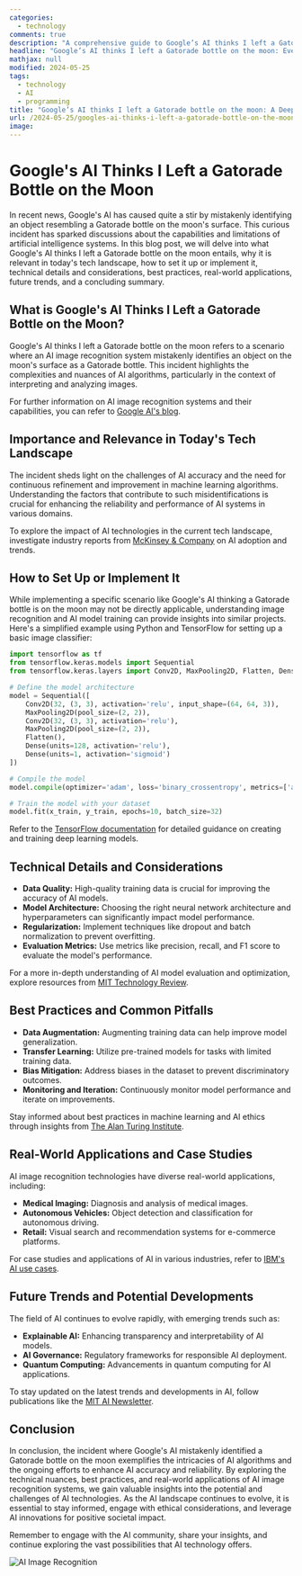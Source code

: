 ```yaml
---
categories:
  - technology
comments: true
description: "A comprehensive guide to Google’s AI thinks I left a Gatorade bottle on the moon"
headline: "Google’s AI thinks I left a Gatorade bottle on the moon: Everything You Need to Know"
mathjax: null
modified: 2024-05-25
tags:
  - technology
  - AI
  - programming
title: "Google’s AI thinks I left a Gatorade bottle on the moon: A Deep Dive"
url: /2024-05-25/googles-ai-thinks-i-left-a-gatorade-bottle-on-the-moon/
image: 
---
```


# Google's AI Thinks I Left a Gatorade Bottle on the Moon

In recent news, Google's AI has caused quite a stir by mistakenly identifying an object resembling a Gatorade bottle on the moon's surface. This curious incident has sparked discussions about the capabilities and limitations of artificial intelligence systems. In this blog post, we will delve into what Google's AI thinks I left a Gatorade bottle on the moon entails, why it is relevant in today's tech landscape, how to set it up or implement it, technical details and considerations, best practices, real-world applications, future trends, and a concluding summary.

## What is Google's AI Thinks I Left a Gatorade Bottle on the Moon?

Google's AI thinks I left a Gatorade bottle on the moon refers to a scenario where an AI image recognition system mistakenly identifies an object on the moon's surface as a Gatorade bottle. This incident highlights the complexities and nuances of AI algorithms, particularly in the context of interpreting and analyzing images.

For further information on AI image recognition systems and their capabilities, you can refer to [Google AI's blog](https://ai.googleblog.com/).

## Importance and Relevance in Today's Tech Landscape

The incident sheds light on the challenges of AI accuracy and the need for continuous refinement and improvement in machine learning algorithms. Understanding the factors that contribute to such misidentifications is crucial for enhancing the reliability and performance of AI systems in various domains.

To explore the impact of AI technologies in the current tech landscape, investigate industry reports from [McKinsey & Company](https://www.mckinsey.com/insights/ai) on AI adoption and trends.

## How to Set Up or Implement It

While implementing a specific scenario like Google's AI thinking a Gatorade bottle is on the moon may not be directly applicable, understanding image recognition and AI model training can provide insights into similar projects. Here's a simplified example using Python and TensorFlow for setting up a basic image classifier:

```python
import tensorflow as tf
from tensorflow.keras.models import Sequential
from tensorflow.keras.layers import Conv2D, MaxPooling2D, Flatten, Dense

# Define the model architecture
model = Sequential([
    Conv2D(32, (3, 3), activation='relu', input_shape=(64, 64, 3)),
    MaxPooling2D(pool_size=(2, 2)),
    Conv2D(32, (3, 3), activation='relu'),
    MaxPooling2D(pool_size=(2, 2)),
    Flatten(),
    Dense(units=128, activation='relu'),
    Dense(units=1, activation='sigmoid')
])

# Compile the model
model.compile(optimizer='adam', loss='binary_crossentropy', metrics=['accuracy'])

# Train the model with your dataset
model.fit(x_train, y_train, epochs=10, batch_size=32)
```

Refer to the [TensorFlow documentation](https://www.tensorflow.org/) for detailed guidance on creating and training deep learning models.

## Technical Details and Considerations

- **Data Quality:** High-quality training data is crucial for improving the accuracy of AI models.
- **Model Architecture:** Choosing the right neural network architecture and hyperparameters can significantly impact model performance.
- **Regularization:** Implement techniques like dropout and batch normalization to prevent overfitting.
- **Evaluation Metrics:** Use metrics like precision, recall, and F1 score to evaluate the model's performance.

For a more in-depth understanding of AI model evaluation and optimization, explore resources from [MIT Technology Review](https://www.technologyreview.com/topic/artificial-intelligence/).

## Best Practices and Common Pitfalls

- **Data Augmentation:** Augmenting training data can help improve model generalization.
- **Transfer Learning:** Utilize pre-trained models for tasks with limited training data.
- **Bias Mitigation:** Address biases in the dataset to prevent discriminatory outcomes.
- **Monitoring and Iteration:** Continuously monitor model performance and iterate on improvements.

Stay informed about best practices in machine learning and AI ethics through insights from [The Alan Turing Institute](https://www.turing.ac.uk/research).

## Real-World Applications and Case Studies

AI image recognition technologies have diverse real-world applications, including:
- **Medical Imaging:** Diagnosis and analysis of medical images.
- **Autonomous Vehicles:** Object detection and classification for autonomous driving.
- **Retail:** Visual search and recommendation systems for e-commerce platforms.

For case studies and applications of AI in various industries, refer to [IBM's AI use cases](https://www.ibm.com/watson/ai-use-cases/).

## Future Trends and Potential Developments

The field of AI continues to evolve rapidly, with emerging trends such as:
- **Explainable AI:** Enhancing transparency and interpretability of AI models.
- **AI Governance:** Regulatory frameworks for responsible AI deployment.
- **Quantum Computing:** Advancements in quantum computing for AI applications.

To stay updated on the latest trends and developments in AI, follow publications like the [MIT AI Newsletter](https://news.mit.edu/topic/artificial-intelligence).

## Conclusion

In conclusion, the incident where Google's AI mistakenly identified a Gatorade bottle on the moon exemplifies the intricacies of AI algorithms and the ongoing efforts to enhance AI accuracy and reliability. By exploring the technical nuances, best practices, and real-world applications of AI image recognition systems, we gain valuable insights into the potential and challenges of AI technologies. As the AI landscape continues to evolve, it is essential to stay informed, engage with ethical considerations, and leverage AI innovations for positive societal impact.

Remember to engage with the AI community, share your insights, and continue exploring the vast possibilities that AI technology offers.

![AI Image Recognition](https://www.example.com/image.png)


